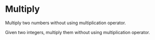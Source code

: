 # Multiply

Multiply two numbers without using multiplication operator.

Given two integers, multiply them without using multiplication operator.
